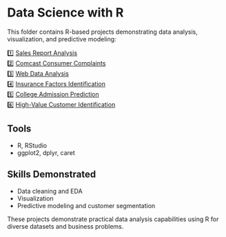 # Data Science with R

This folder contains R-based projects demonstrating data analysis, visualization, and predictive modeling:

1️⃣ [Sales Report Analysis](./sales-report-analysis)  
2️⃣ [Comcast Consumer Complaints](./comcast-consumer-complaints)  
3️⃣ [Web Data Analysis](./web-data-analysis)  
4️⃣ [Insurance Factors Identification](./insurance-factors-identification)  
5️⃣ [College Admission Prediction](./college-admission-prediction)  
6️⃣ [High-Value Customer Identification](./high-value-customer-identification)

## Tools
- R, RStudio
- ggplot2, dplyr, caret

## Skills Demonstrated
- Data cleaning and EDA
- Visualization
- Predictive modeling and customer segmentation

These projects demonstrate practical data analysis capabilities using R for diverse datasets and business problems.
